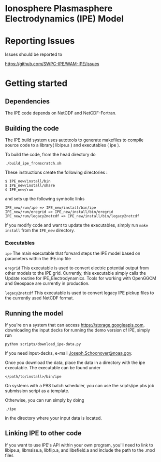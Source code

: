 # Ionosphere Plasmasphere Electrodynamics (IPE) Model

# Reporting Issues
Issues should be reported to

https://github.com/SWPC-IPE/WAM-IPE/issues


# Getting started

## Dependencies
The IPE code depends on 
NetCDF and NetCDF-Fortran.

## Building the code
The IPE build system uses autotools to generate makefiles to compile 
source code to a library( libipe.a ) and executables ( ipe ).

To build the code, from the head directory do

```
./build_ipe_fromscratch.sh
```

These instructions create the following directories : 
```
$ IPE_new/install/bin
$ IPE_new/install/share
$ IPE_new/run
```
and sets up the following symbolic links
```
IPE_new/run/ipe => IPE_new/install/bin/ipe
IPE_new/run/eregrid => IPE_new/install/bin/eregrid
IPE_new/run/legacy2netcdf => IPE_new/install/bin/legacy2netcdf
```
If you modify code and want to update the executables, simply run
`make install` from the `IPE_new` directory.

### Executables
`ipe`
The main executable that forward steps the IPE model based on parameters within
the IPE.inp file


`eregrid`
This executable is used to convert electric potential output from other
models to the IPE grid. Currently, this executable simply calls the
Update routine for IPE_Electrodynamics. Tools for working with OpenGGCM
and Geospace are currently in production.


`legacy2netcdf`
This executable is used to convert legacy IPE pickup files to the currently used
NetCDF format.


## Running the model
If you're on a system that can access https://storage.googleapis.com, downloading the
input decks for running the demo version of IPE, simply run
```
python scripts/download_ipe-data.py
```
If you need input-decks, e-mail Joseph.Schoonover@noaa.gov.

Once you download the data, place the data in a directory with the ipe executable. The
executable can be found under
```
</path/to/install>/bin/ipe
```

On systems with a PBS batch scheduler, you can use the sripts/ipe.pbs job submission
script as a template.

Otherwise, you can run simply by doing
```
./ipe
```
in the directory where your input data is located.

## Linking IPE to other code
If you want to use IPE's API within your own program, you'll need to link to libipe.a,
libmsise.a, libflip.a, and libefield.a and include the path to the .mod files
